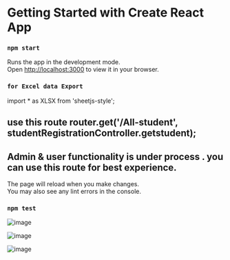 # Getting Started with Create React App
### `npm start`

Runs the app in the development mode.\
Open [http://localhost:3000](http://localhost:3000) to view it in your browser.
### `for Excel data Export`
import * as XLSX from 'sheetjs-style';
## use this route router.get('/All-student', studentRegistrationController.getstudent);
## Admin & user functionality is under process . you can use this route for best experience.

The page will reload when you make changes.\
You may also see any lint errors in the console.

### `npm test`
![image](https://github.com/ir32/node-react-js-app/assets/47362140/4b937ea9-5388-4d02-aa57-72db1f4a5e39)

![image](https://github.com/ir32/node-react-js-app/assets/47362140/cb1cfad8-7ad7-4036-b604-72601794e568)


![image](https://github.com/ir32/node-react-js-app/assets/47362140/d6353a29-b26d-4432-b630-50e48b752e0b)
